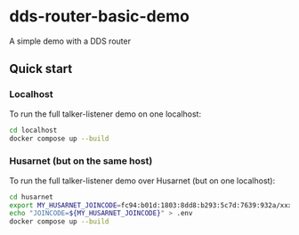 # dds-router-basic-demo

A simple demo with a DDS router

## Quick start

### Localhost

To run the full talker-listener demo on one localhost:

```bash
cd localhost
docker compose up --build
```

### Husarnet (but on the same host)

To run the full talker-listener demo over Husarnet (but on one localhost):

```bash
cd husarnet
export MY_HUSARNET_JOINCODE=fc94:b01d:1803:8dd8:b293:5c7d:7639:932a/xxxxxxxxxxxxxxxxxxxxxxxxxxxxxxx # place you join code here
echo "JOINCODE=${MY_HUSARNET_JOINCODE}" > .env
docker compose up --build
```